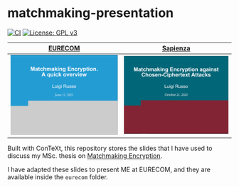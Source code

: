 # matchmaking-presentation

[![CI](https://github.com/lrusso96/matchmaking-presentation/workflows/CI/badge.svg)](https://github.com/lrusso96/matchmaking-presentation/actions?query=workflow%3ACI)
[![License: GPL v3](https://img.shields.io/badge/License-GPL%20v3-blue.svg)](https://www.gnu.org/licenses/gpl-3.0)

|[EURECOM](/eurecom/main.pdf)|[Sapienza](/thesis/main.pdf)|
|----------------------------|----------------------------|
| [![Eurecom Slides](/eurecom/main.png)](/eurecom/main.pdf)| [![Sapienza Slides](/thesis/main.png)](/thesis/main.pdf)|

Built with ConTeXt, this repository stores the slides that I have used to discuss my MSc. thesis on [Matchmaking Encryption](https://github.com/lrusso96/matchmaking).

I have adapted these slides to present ME at EURECOM, and they are available inside the `eurecom` folder.
